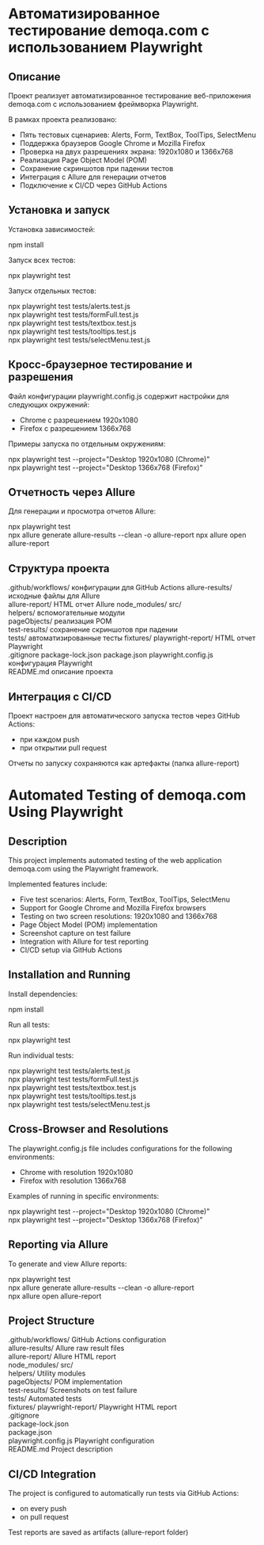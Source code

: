 # Автоматизированное тестирование demoqa.com с использованием Playwright

## Описание

Проект реализует автоматизированное тестирование веб-приложения demoqa.com с использованием фреймворка Playwright.

В рамках проекта реализовано:

- Пять тестовых сценариев: Alerts, Form, TextBox, ToolTips, SelectMenu
- Поддержка браузеров Google Chrome и Mozilla Firefox
- Проверка на двух разрешениях экрана: 1920x1080 и 1366x768
- Реализация Page Object Model (POM)
- Сохранение скриншотов при падении тестов
- Интеграция с Allure для генерации отчетов
- Подключение к CI/CD через GitHub Actions

## Установка и запуск

Установка зависимостей:

npm install

Запуск всех тестов:

npx playwright test

Запуск отдельных тестов:

npx playwright test tests/alerts.test.js  
npx playwright test tests/formFull.test.js  
npx playwright test tests/textbox.test.js  
npx playwright test tests/tooltips.test.js  
npx playwright test tests/selectMenu.test.js

## Кросс-браузерное тестирование и разрешения

Файл конфигурации playwright.config.js содержит настройки для следующих окружений:

- Chrome с разрешением 1920x1080
- Firefox с разрешением 1366x768

Примеры запуска по отдельным окружениям:

npx playwright test --project="Desktop 1920x1080 (Chrome)"  
npx playwright test --project="Desktop 1366x768 (Firefox)"

## Отчетность через Allure

Для генерации и просмотра отчетов Allure:

npx playwright test  
npx allure generate allure-results --clean -o allure-report
npx allure open allure-report

## Структура проекта

.github/workflows/         конфигурации для GitHub Actions 
allure-results/            исходные файлы для Allure  
allure-report/             HTML отчет Allure 
node_modules/
src/  
  helpers/                 вспомогательные модули  
  pageObjects/             реализация POM  
test-results/              сохранение скриншотов при падении  
tests/                     автоматизированные тесты 
  fixtures/ 
playwright-report/         HTML отчет Playwright    
.gitignore
package-lock.json
package.json
playwright.config.js       конфигурация Playwright  
README.md                  описание проекта

## Интеграция с CI/CD

Проект настроен для автоматического запуска тестов через GitHub Actions:

- при каждом push
- при открытии pull request

Отчеты по запуску сохраняются как артефакты (папка allure-report)

# Automated Testing of demoqa.com Using Playwright

## Description

This project implements automated testing of the web application demoqa.com using the Playwright framework.

Implemented features include:

- Five test scenarios: Alerts, Form, TextBox, ToolTips, SelectMenu
- Support for Google Chrome and Mozilla Firefox browsers
- Testing on two screen resolutions: 1920x1080 and 1366x768
- Page Object Model (POM) implementation
- Screenshot capture on test failure
- Integration with Allure for test reporting
- CI/CD setup via GitHub Actions

## Installation and Running

Install dependencies:

npm install

Run all tests:

npx playwright test

Run individual tests:

npx playwright test tests/alerts.test.js  
npx playwright test tests/formFull.test.js  
npx playwright test tests/textbox.test.js  
npx playwright test tests/tooltips.test.js  
npx playwright test tests/selectMenu.test.js

## Cross-Browser and Resolutions

The playwright.config.js file includes configurations for the following environments:

- Chrome with resolution 1920x1080
- Firefox with resolution 1366x768

Examples of running in specific environments:

npx playwright test --project="Desktop 1920x1080 (Chrome)"  
npx playwright test --project="Desktop 1366x768 (Firefox)"

## Reporting via Allure

To generate and view Allure reports:

npx playwright test  
npx allure generate allure-results --clean -o allure-report  
npx allure open allure-report

## Project Structure

.github/workflows/         GitHub Actions configuration  
allure-results/            Allure raw result files  
allure-report/             Allure HTML report  
node_modules/
src/  
  helpers/                 Utility modules  
  pageObjects/             POM implementation  
test-results/              Screenshots on test failure  
tests/                     Automated tests  
  fixtures/ 
playwright-report/         Playwright HTML report    
.gitignore  
package-lock.json  
package.json  
playwright.config.js       Playwright configuration  
README.md                  Project description

## CI/CD Integration

The project is configured to automatically run tests via GitHub Actions:

- on every push  
- on pull request

Test reports are saved as artifacts (allure-report folder)
